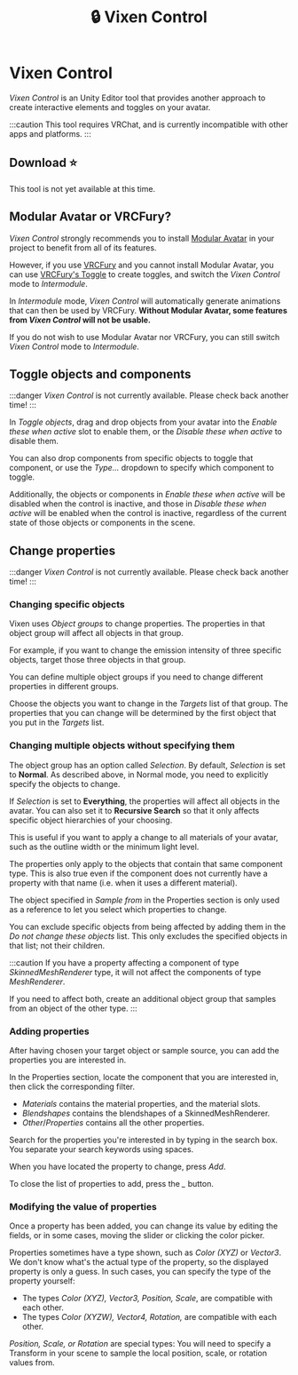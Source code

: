 ﻿---
title: 🔒 Vixen Control
---

# Vixen Control

*Vixen Control* is an Unity Editor tool that provides another approach to create interactive elements and toggles on your avatar.

:::caution
This tool requires VRChat, and is currently incompatible with other apps and platforms.
:::

## Download ⭐

This tool is not yet available at this time.

## Modular Avatar or VRCFury?

*Vixen Control* strongly recommends you to install [Modular Avatar](https://modular-avatar.nadena.dev/) in your project to benefit from all of its features.

However, if you use [VRCFury](https://vrcfury.com/) and you cannot install Modular Avatar, you can use [VRCFury's Toggle](https://vrcfury.com/components/toggle) to create toggles, and switch the *Vixen Control* mode to *Intermodule*.

In *Intermodule* mode, *Vixen Control* will automatically generate animations that can then be used by VRCFury. **Without Modular Avatar, some features from *Vixen Control* will not be usable.**

If you do not wish to use Modular Avatar nor VRCFury, you can still switch *Vixen Control* mode to *Intermodule*.

## Toggle objects and components

:::danger
*Vixen Control* is not currently available. Please check back another time!
:::

In *Toggle objects*, drag and drop objects from your avatar into the *Enable these when active* slot to enable them, or the *Disable these when active* to disable them.

You can also drop components from specific objects to toggle that component, or use the *Type...* dropdown to specify which component to toggle.

Additionally, the objects or components in *Enable these when active* will be disabled when the control is inactive, and those in *Disable these when active* will be enabled when the control is inactive, regardless of the current state of those objects or components in the scene.

## Change properties

:::danger
*Vixen Control* is not currently available. Please check back another time!
:::

### Changing specific objects

Vixen uses *Object groups* to change properties. The properties in that object group will affect all objects in that group.

For example, if you want to change the emission intensity of three specific objects, target those three objects in that group.

You can define multiple object groups if you need to change different properties in different groups.

Choose the objects you want to change in the *Targets* list of that group. The properties that you can change will be determined by the first object that you put in the *Targets* list.

### Changing multiple objects without specifying them

The object group has an option called *Selection*. By default, *Selection* is set to **Normal**. As described above, in Normal mode, you need to explicitly specify the objects to change.

If *Selection* is set to **Everything**, the properties will affect all objects in the avatar. You can also set it to **Recursive Search** so that it only affects specific object hierarchies of your choosing.

This is useful if you want to apply a change to all materials of your avatar, such as the outline width or the minimum light level.

The properties only apply to the objects that contain that same component type. This is also true even if the component does not currently have a property with that name (i.e. when it uses a different material).

The object specified in *Sample from* in the Properties section is only used as a reference to let you select which properties to change.

You can exclude specific objects from being affected by adding them in the *Do not change these objects* list. This only excludes the specified objects in that list; not their children.

:::caution
If you have a property affecting a component of type *SkinnedMeshRenderer* type, it will not affect the components of type *MeshRenderer*.

If you need to affect both, create an additional object group that samples from an object of the other type.
:::

### Adding properties

After having chosen your target object or sample source, you can add the properties you are interested in.

In the Properties section, locate the component that you are interested in, then click the corresponding filter.

- *Materials* contains the material properties, and the material slots.
- *Blendshapes* contains the blendshapes of a SkinnedMeshRenderer.
- *Other*/*Properties* contains all the other properties.

Search for the properties you're interested in by typing in the search box. You separate your search keywords using spaces.

When you have located the property to change, press *Add*.

To close the list of properties to add, press the *_* button.

### Modifying the value of properties

Once a property has been added, you can change its value by editing the fields, or in some cases, moving the slider or clicking the color picker.

Properties sometimes have a type shown, such as *Color (XYZ)* or *Vector3*. We don't know what's the actual type of the property, so the displayed property is only a guess. In such cases, you can specify the type of the property yourself:

- The types *Color (XYZ), Vector3, Position, Scale*, are compatible with each other.
- The types *Color (XYZW), Vector4, Rotation,* are compatible with each other.

*Position, Scale, or Rotation* are special types: You will need to specify a Transform in your scene to sample the local position, scale, or rotation values from.
